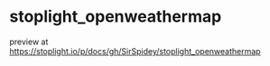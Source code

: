 # stoplight_openweathermap

preview at https://stoplight.io/p/docs/gh/SirSpidey/stoplight_openweathermap
